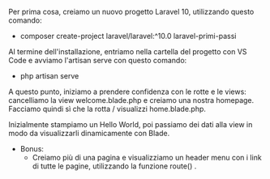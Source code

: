Per prima cosa, creiamo un nuovo progetto Laravel 10, utilizzando questo comando:
 - composer create-project laravel/laravel:^10.0 laravel-primi-passi
   
Al termine dell'installazione, entriamo nella cartella del progetto con VS Code
e avviamo l'artisan serve con questo comando:
 - php artisan serve

A questo punto, iniziamo a prendere confidenza con le rotte e le views: cancelliamo la view welcome.blade.php e creiamo una nostra homepage.
Facciamo quindi sì che la rotta / visualizzi home.blade.php.

Inizialmente stampiamo un Hello World, poi passiamo dei dati alla view in modo da visualizzarli dinamicamente con Blade.

 - Bonus:
    - Creiamo più di una pagina e visualizziamo un header menu con i link di tutte le pagine, utilizzando la funzione route() .
